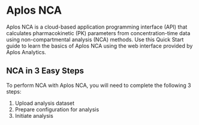 # Aplos NCA
Aplos NCA is a cloud-based application programming interface (API) that calculates pharmacokinetic (PK) parameters from concentration-time data using non-compartmental analysis (NCA) methods. Use this Quick Start guide to learn the basics of Aplos NCA using the web interface provided by Aplos Analytics. 

## NCA in 3 Easy Steps
To perform NCA with Aplos NCA, you will need to complete the following 3 steps:

1. Upload analysis dataset
2. Prepare configuration for analysis
3. Initiate analysis
